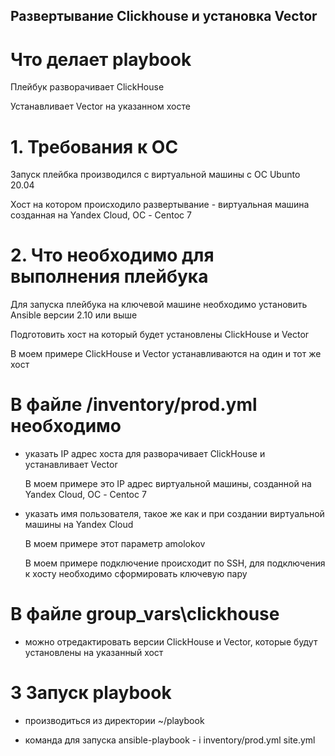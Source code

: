 ## Развертывание Clickhouse и установка Vector  

# Что делает playbook

Плейбук разворачивает ClickHouse

Устанавливает Vector на указанном хосте


# 1. Требования к ОС

Запуск плейбка производился с виртуальной машины с ОС Ubunto 20.04

Хост на котором происходило развертывание - виртуальная машина созданная на Yandex Cloud, ОС - Centoc 7

# 2. Что необходимо для выполнения плейбука

Для запуска плейбука на ключевой машине необходимо установить Ansible версии 2.10 или выше

Подготовить хост на который будет установлены ClickHouse и Vector 

В моем примере ClickHouse и Vector устанавливаются на один и тот же хост

# В файле /inventory/prod.yml необходимо 

- указать IP адрес хоста для разворачивает ClickHouse и устанавливает Vector

  В моем примере это IP адрес виртуальной машины, созданной на Yandex Cloud, ОС - Centoc 7
  
- указать имя пользователя, такое же как и при создании виртуальной машины на Yandex Cloud

  В моем примере этот параметр amolokov

  В моем примере подключение происходит по SSH, для подключения к хосту необходимо сформировать ключевую пару
  
  
# В файле group_vars\clickhouse

- можно отредактировать версии ClickHouse и Vector, которые будут установлены на указанный хост

# 3 Запуск playbook

- производиться из директории ~/playbook

- команда для запуска ansible-playbook - i inventory/prod.yml site.yml
